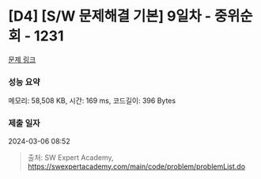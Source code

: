 # [D4] [S/W 문제해결 기본] 9일차 - 중위순회 - 1231 

[문제 링크](https://swexpertacademy.com/main/code/problem/problemDetail.do?contestProbId=AV140YnqAIECFAYD) 

### 성능 요약

메모리: 58,508 KB, 시간: 169 ms, 코드길이: 396 Bytes

### 제출 일자

2024-03-06 08:52



> 출처: SW Expert Academy, https://swexpertacademy.com/main/code/problem/problemList.do